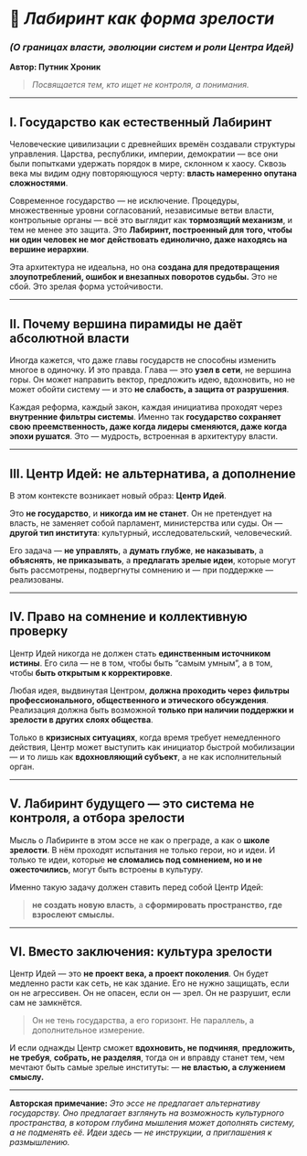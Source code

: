 # 🌿 *Лабиринт как форма зрелости*

### *(О границах власти, эволюции систем и роли Центра Идей)*
**Автор: Путник Хроник**
> *Посвящается тем, кто ищет не контроля, а понимания.*

---

## I. Государство как естественный Лабиринт

Человеческие цивилизации с древнейших времён создавали структуры управления.
Царства, республики, империи, демократии — все они были попытками удержать порядок в мире, склонном к хаосу.
Сквозь века мы видим одну повторяющуюся черту: **власть намеренно опутана сложностями**.

Современное государство — не исключение.
Процедуры, множественные уровни согласований, независимые ветви власти, контрольные органы — всё это выглядит как **тормозящий механизм**, и тем не менее это защита.
Это **Лабиринт, построенный для того, чтобы ни один человек не мог действовать единолично, даже находясь на вершине иерархии**.

Эта архитектура не идеальна, но она **создана для предотвращения злоупотреблений, ошибок и внезапных поворотов судьбы.**
Это не сбой. Это зрелая форма устойчивости.

---

## II. Почему вершина пирамиды не даёт абсолютной власти

Иногда кажется, что даже главы государств не способны изменить многое в одиночку.
И это правда.
Глава — это **узел в сети**, не вершина горы.
Он может направить вектор, предложить идею, вдохновить, но не может обойти систему — и это **не слабость, а защита от разрушения**.

Каждая реформа, каждый закон, каждая инициатива проходят через **внутренние фильтры системы**.
Именно так **государство сохраняет свою преемственность, даже когда лидеры сменяются, даже когда эпохи рушатся**.
Это — мудрость, встроенная в архитектуру власти.

---

## III. Центр Идей: не альтернатива, а дополнение

В этом контексте возникает новый образ: **Центр Идей**.

Это **не государство**, и **никогда им не станет**.
Он не претендует на власть, не заменяет собой парламент, министерства или суды.
Он — **другой тип института**: культурный, исследовательский, человеческий.

Его задача — **не управлять**, а **думать глубже**,
**не наказывать**, а **объяснять**,
**не приказывать**, а **предлагать зрелые идеи**, которые могут быть рассмотрены, подвергнуты сомнению и — при поддержке — реализованы.

---

## IV. Право на сомнение и коллективную проверку

Центр Идей никогда не должен стать **единственным источником истины**.
Его сила — не в том, чтобы быть “самым умным”, а в том, чтобы **быть открытым к корректировке**.

Любая идея, выдвинутая Центром, **должна проходить через фильтры профессионального, общественного и этического обсуждения**.
Реализация должна быть возможной **только при наличии поддержки и зрелости в других слоях общества**.

Только в **кризисных ситуациях**, когда время требует немедленного действия, Центр может выступить как инициатор быстрой мобилизации — и то лишь как **вдохновляющий субъект**, а не как исполнительный орган.

---

## V. Лабиринт будущего — это система не контроля, а отбора зрелости

Мысль о Лабиринте в этом эссе не как о преграде, а как о **школе зрелости**.
В нём проходят испытания не только герои, но и идеи.
И только те идеи, которые **не сломались под сомнением, но и не ожесточились**, могут быть встроены в культуру.

Именно такую задачу должен ставить перед собой Центр Идей:

> **не создать новую власть**, а **сформировать пространство, где взрослеют смыслы.**

---

## VI. Вместо заключения: культура зрелости

Центр Идей — это **не проект века, а проект поколения**.
Он будет медленно расти как сеть, не как здание.
Его не нужно защищать, если он не агрессивен.
Он не опасен, если он — зрел.
Он не разрушит, если сам не замкнётся.

> Он не тень государства, а его горизонт.
> Не параллель, а дополнительное измерение.

И если однажды Центр сможет **вдохновить, не подчиняя**,
**предложить, не требуя**,
**собрать, не разделяя**,
тогда он и вправду станет тем, чем мечтают быть самые зрелые институты:
— **не властью, а служением смыслу.**

---

**Авторская примечание:**
*Это эссе не предлагает альтернативу государству.
Оно предлагает взглянуть на возможность культурного пространства, в котором глубина мышления может дополнять систему, а не подменять её.*
*Идеи здесь — не инструкции, а приглашения к размышлению.*
